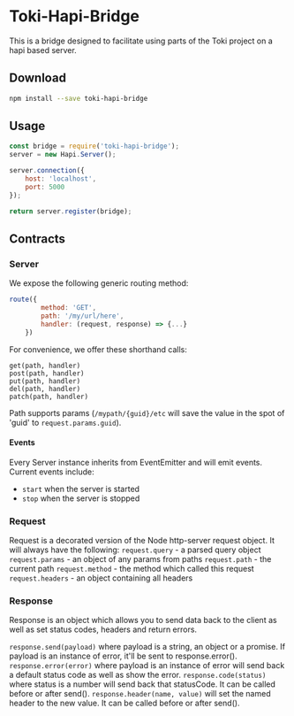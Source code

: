 # Toki-Hapi-Bridge
This is a bridge designed to facilitate using parts of the Toki project on a hapi based server.

## Download

```bash
npm install --save toki-hapi-bridge
```

## Usage
```Javascript
const bridge = require('toki-hapi-bridge');
server = new Hapi.Server();

server.connection({
    host: 'localhost',
    port: 5000
});

return server.register(bridge);
```

## Contracts

### Server
We expose the following generic routing method:
```javascript
route({
        method: 'GET',
        path: '/my/url/here',
        handler: (request, response) => {...}
    })
```

For convenience, we offer these shorthand calls:
```
get(path, handler)
post(path, handler)
put(path, handler)
del(path, handler)
patch(path, handler)
```

Path supports params (`/mypath/{guid}/etc` will save the value in the spot of 'guid' to `request.params.guid`).

#### Events
Every Server instance inherits from EventEmitter and will emit events. Current events include:

+ `start` when the server is started
+ `stop` when the server is stopped

### Request

Request is a decorated version of the Node http-server request object. It will always have the following:
`request.query` - a parsed query object
`request.params` - an object of any params from paths
`request.path` - the current path
`request.method` - the method which called this request
`request.headers` - an object containing all headers

### Response

Response is an object which allows you to send data back to the client as well as set status codes, headers and return errors.

`response.send(payload)` where payload is a string, an object or a promise. If payload is an instance of error, it'll be sent to response.error().
`response.error(error)` where payload is an instance of error will send back a default status code as well as show the error.
`response.code(status)` where status is a number will send back that statusCode. It can be called before or after send().
`response.header(name, value)` will set the named header to the new value. It can be called before or after send().

